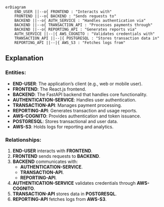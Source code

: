 ```mermaid
erDiagram
    END_USER ||--o{ FRONTEND : "Interacts with"
    FRONTEND ||--o{ BACKEND : "Sends requests to"
    BACKEND ||--o{ AUTH_SERVICE : "Handles authentication via"
    BACKEND ||--o{ TRANSACTION_API : "Processes payments through"
    BACKEND ||--o{ REPORTING_API : "Generates reports via"
    AUTH_SERVICE ||--|{ AWS_COGNITO : "Validates credentials with"
    TRANSACTION_API ||--|{ POSTGRESQL : "Stores transaction data in"
    REPORTING_API ||--|{ AWS_S3 : "Fetches logs from"
```
## Explanation

### Entities:
- **END-USER**: The application’s client (e.g., web or mobile user).
- **FRONTEND**: The React.js frontend.
- **BACKEND**: The FastAPI backend that handles core functionality.
- **AUTHENTICATION-SERVICE**: Handles user authentication.
- **TRANSACTION-API**: Manages payment processing.
- **REPORTING-API**: Generates transaction and usage reports.
- **AWS-COGNITO**: Provides authentication and token issuance.
- **POSTGRESQL**: Stores transactional and user data.
- **AWS-S3**: Holds logs for reporting and analytics.

### Relationships:
1. **END-USER** interacts with **FRONTEND**.
2. **FRONTEND** sends requests to **BACKEND**.
3. **BACKEND** communicates with:
   - **AUTHENTICATION-SERVICE**.
   - **TRANSACTION-API**.
   - **REPORTING-API**.
4. **AUTHENTICATION-SERVICE** validates credentials through **AWS-COGNITO**.
5. **TRANSACTION-API** stores data in **POSTGRESQL**.
6. **REPORTING-API** fetches logs from **AWS-S3**.
